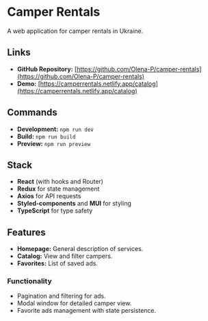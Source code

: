 # Camper Rentals

A web application for camper rentals in Ukraine.

## Links

- **GitHub Repository:** [https://github.com/Olena-P/camper-rentals](https://github.com/Olena-P/camper-rentals)
- **Demo:** [https://camperrentals.netlify.app/catalog](https://camperrentals.netlify.app/catalog)

## Commands

- **Development:** `npm run dev`
- **Build:** `npm run build`
- **Preview:** `npm run preview`

## Stack

- **React** (with hooks and Router)
- **Redux** for state management
- **Axios** for API requests
- **Styled-components** and **MUI** for styling
- **TypeScript** for type safety

## Features

- **Homepage:** General description of services.
- **Catalog:** View and filter campers.
- **Favorites:** List of saved ads.

### Functionality

- Pagination and filtering for ads.
- Modal window for detailed camper view.
- Favorite ads management with state persistence.
